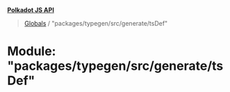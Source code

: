 **[Polkadot JS API](../README.md)**

> [Globals](../globals.md) / "packages/typegen/src/generate/tsDef"

# Module: "packages/typegen/src/generate/tsDef"
